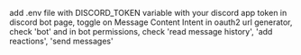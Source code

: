 add .env file with DISCORD_TOKEN variable with your discord app token
in discord bot page, toggle on Message Content Intent
in oauth2 url generator, check 'bot' and in bot permissions, check 'read message history', 'add reactions', 'send messages'

